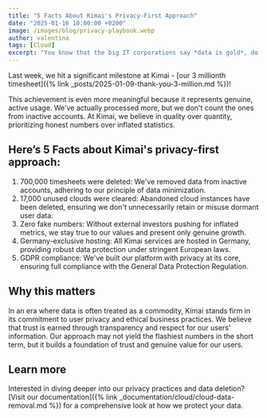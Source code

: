 ```yaml
---
title: "5 Facts About Kimai's Privacy-First Approach"
date: "2025-01-16 10:00:00 +0200"
image: /images/blog/privacy-playbook.webp
author: valentina
tags: [Cloud]
excerpt: "You know that the big IT corporations say *data is gold*, do you? We believe it's important to protect you!"
---
```


Last week, we hit a significant milestone at Kimai - [our 3 millionth timesheet]({% link _posts/2025-01-09-thank-you-3-million.md %})! 

This achievement is even more meaningful because it represents genuine, active usage. We've actually processed more, but we don't count the ones from inactive accounts. 
At Kimai, we believe in quality over quantity, prioritizing honest numbers over inflated statistics.

## Here’s 5 Facts about Kimai's privacy-first approach:

1. 700,000 timesheets were deleted:  We've removed data from inactive accounts, adhering to our principle of data minimization.
2. 17,000 unused clouds were cleared: Abandoned cloud instances have been deleted, ensuring we don't unnecessarily retain or misuse dormant user data.
3. Zero fake numbers: Without external investors pushing for inflated metrics, we stay true to our values and present only genuine growth.
4. Germany-exclusive hosting: All Kimai services are hosted in Germany, providing robust data protection under stringent European laws.
5. GDPR compliance: We've built our platform with privacy at its core, ensuring full compliance with the General Data Protection Regulation.

## Why this matters

In an era where data is often treated as a commodity, Kimai stands firm in its commitment to user privacy and ethical business practices. 
We believe that trust is earned through transparency and respect for our users' information.
Our approach may not yield the flashiest numbers in the short term, but it builds a foundation of trust and genuine value for our users.

## Learn more
Interested in diving deeper into our privacy practices and data deletion? 
[Visit our documentation]({% link _documentation/cloud/cloud-data-removal.md %}) for a comprehensive look at how we protect your data.

